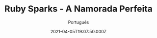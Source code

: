 ---
id: '4018d45c-eea2-47e5-a8be-53fd93b32097'
type: 'movie' # Filme, Série, Anime
title: "Ruby Sparks - A Namorada Perfeita"
synopsis: ["O romancista Calvin (Paul Dano) sofre com perturbador bloqueio criativo que atrapalha o desenvolvimento de seu último livro. Com problemas também em sua vida pessoal, começa a criar uma personagem feminina poderia se apaixonar por ele. Daí nasce Ruby Sparks (Zoe Kazan), que inicialmente é uma personagem dentro de uma história, mas que pouco depois ganha vida e passa a conviver e se relacionar com Calvin pessoalmente.",
]
originalTitle: "Ruby Sparks"
date: '2021-04-05T19:07:50.000Z'
update: '2021-04-05T19:07:50.000Z'
releaseDate: '2012-07-25T03:00:00.000Z'
imdb:
  rating: '7.2' # 8.5
  id: '' # tt0470752
duration: '1h 44 Min'
trailer:
  urls: [
    'OnM0V9d88Wk',
  ]
tags: ['1080p']
genre: ['Comédia', 'Drama', 'Fantasia'] #
quality: 'BluRay' # BluRay, WEB-DL, HDTV, WEB-DL4K, WEB-DLe
format: 'Mkv' # MKV, MP4, TS
audio: 'Português, Inglês' # Dublado, Legendado, Dual Audio, Dub & Leg
subtitle: 'Português' # Português, inglês,
size: '5.52 GB' # 4.8 GB
audioQuality: 10
videoQuality: 10
directors: []
#  - name: 'Lana Wachowski'
#    image: ''
#  - name: 'Lilly Wachowski'
#    image: ''
cast: []
#  - name: 'Keanu Reeves'
#    image: ''
#    characterName: 'Neo'
writers: []
#  - name: ''
#    image: ''
maturityRating:
  age: '' # L , 10, 12, 14, 16, 18
  topics: [''] # Violence, Illegal drugs, Inappropriate Language, Legal Drugs, Sexual Content, Extreme Violence
###########################################
download:
  
  - url: 'magnet:?xt=urn:btih:759c3806b8e18df391c1129f9d0e1be63136792e&dn=Ruby%20Sparks%20-%20A%20Namorada%20Perfeita%202012%205.1%20(1080p-FULL)&tr=udp%3a%2f%2ftracker.opentrackr.org%3a1337%2fannounce&tr=udp%3a%2f%2ftracker.openbittorrent.com%3a80%2fannounce&tr=udp%3a%2f%2ftracker.trackerfix.com%3a80%2fannounce&tr=udp%3a%2f%2ftracker.coppersurfer.tk%3a6969%2fannounce&tr=udp%3a%2f%2ftracker.leechers-paradise.org%3a6969%2fannounce&tr=udp%3a%2f%2feddie4.nl%3a6969%2fannounce&tr=udp%3a%2f%2fp4p.arenabg.com%3a1337%2fannounce&tr=udp%3a%2f%2fexplodie.org%3a6969%2fannounce&tr=udp%3a%2f%2fzer0day.ch%3a1337%2fannounce'
    resolution: '1080p' # 720p, 1080p, 4K,
    audio: 'Dual Áudio' # Dublado, Legendado, Dual Audio
    size: '' # 4.8 GB
    quality: '' # BluRay, WEB-DL
    format: '' # MKV
images:
  cover: '/assets/movies/ruby-sparks-a-namorada-perfeita.jpg'
  background: '/assets/movies/'
---